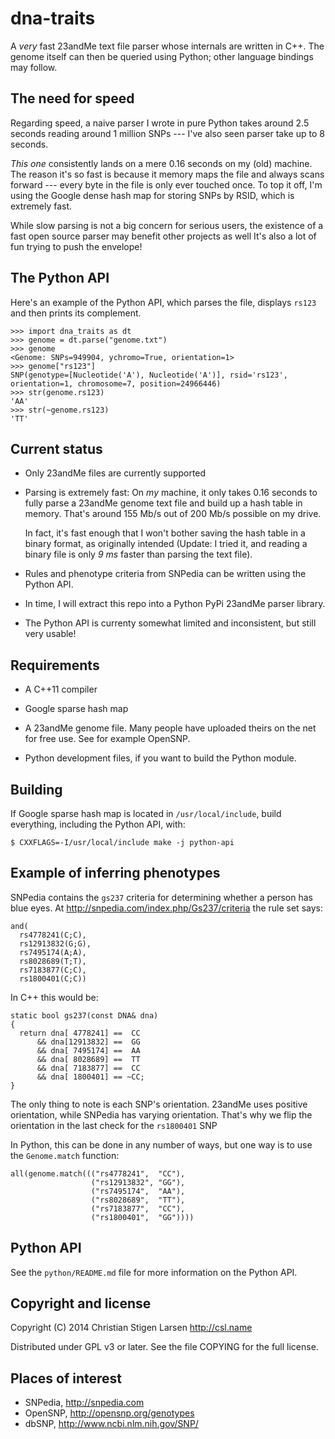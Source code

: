 dna-traits
==========

A *very* fast 23andMe text file parser whose internals are written in C++.
The genome itself can then be queried using Python; other language bindings
may follow.

The need for speed
------------------

Regarding speed, a naive parser I wrote in pure Python takes around 2.5
seconds reading around 1 million SNPs --- I've also seen parser take up to 8
seconds. 

*This one* consistently lands on a mere 0.16 seconds on my (old) machine.
The reason it's so fast is because it memory maps the file and always scans
forward --- every byte in the file is only ever touched once.  To top it
off, I'm using the Google dense hash map for storing SNPs by RSID, which is
extremely fast.

While slow parsing is not a big concern for serious users, the existence of
a fast open source parser may benefit other projects as well It's also a lot
of fun trying to push the envelope!

The Python API
--------------

Here's an example of the Python API, which parses the file, displays `rs123`
and then prints its complement.

    >>> import dna_traits as dt
    >>> genome = dt.parse("genome.txt")
    >>> genome
    <Genome: SNPs=949904, ychromo=True, orientation=1>
    >>> genome["rs123"]
    SNP(genotype=[Nucleotide('A'), Nucleotide('A')], rsid='rs123',
    orientation=1, chromosome=7, position=24966446)
    >>> str(genome.rs123)
    'AA'
    >>> str(~genome.rs123)
    'TT'

Current status
--------------

  * Only 23andMe files are currently supported

  * Parsing is extremely fast: On *my* machine, it only takes 0.16 seconds
    to fully parse a 23andMe genome text file and build up a hash table in
    memory.  That's around 155 Mb/s out of 200 Mb/s possible on my drive.

    In fact, it's fast enough that I won't bother saving the hash table in a
    binary format, as originally intended (Update: I tried it, and reading a
    binary file is only *9 ms* faster than parsing the text file).

  * Rules and phenotype criteria from SNPedia can be written using the
    Python API.

  * In time, I will extract this repo into a Python PyPi 23andMe parser
    library.

  * The Python API is currenty somewhat limited and inconsistent, but still
    very usable!

Requirements
------------

  * A C++11 compiler

  * Google sparse hash map

  * A 23andMe genome file. Many people have uploaded theirs on the net for
    free use. See for example OpenSNP.

  * Python development files, if you want to build the Python module.

Building
--------

If Google sparse hash map is located in `/usr/local/include`, build
everything, including the Python API, with:

    $ CXXFLAGS=-I/usr/local/include make -j python-api


Example of inferring phenotypes
-------------------------------

SNPedia contains the `gs237` criteria for determining whether a person has
blue eyes. At http://snpedia.com/index.php/Gs237/criteria the rule set says:

    and(
      rs4778241(C;C),
      rs12913832(G;G),
      rs7495174(A;A),
      rs8028689(T;T),
      rs7183877(C;C),
      rs1800401(C;C))

In C++ this would be:

    static bool gs237(const DNA& dna)
    {
      return dna[ 4778241] ==  CC
          && dna[12913832] ==  GG
          && dna[ 7495174] ==  AA
          && dna[ 8028689] ==  TT
          && dna[ 7183877] ==  CC
          && dna[ 1800401] == ~CC;
    }

The only thing to note is each SNP's orientation. 23andMe uses positive
orientation, while SNPedia has varying orientation. That's why we flip the
orientation in the last check for the `rs1800401` SNP 

In Python, this can be done in any number of ways, but one way is to use the
``Genome.match`` function:

    all(genome.match((("rs4778241",  "CC"),
                      ("rs12913832", "GG"),
                      ("rs7495174",  "AA"),
                      ("rs8028689",  "TT"),
                      ("rs7183877",  "CC"),
                      ("rs1800401",  "GG"))))


Python API
----------

See the `python/README.md` file for more information on the Python API.

Copyright and license
---------------------

Copyright (C) 2014 Christian Stigen Larsen
http://csl.name

Distributed under GPL v3 or later. See the file COPYING for the full
license.


Places of interest
------------------

  * SNPedia, http://snpedia.com
  * OpenSNP, http://opensnp.org/genotypes
  * dbSNP, http://www.ncbi.nlm.nih.gov/SNP/
